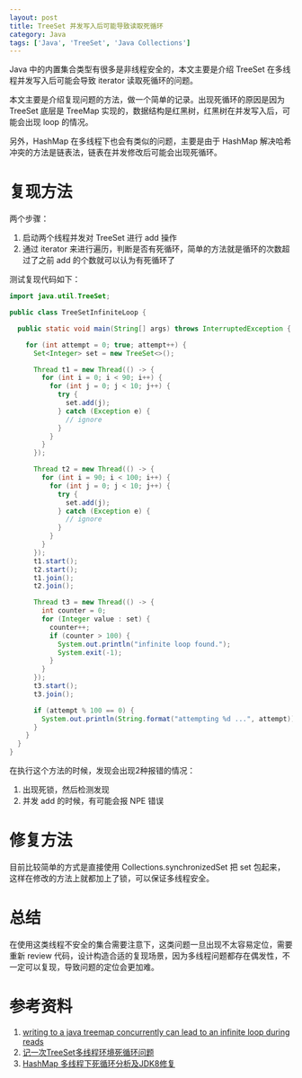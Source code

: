 ```yaml
---
layout: post
title: TreeSet 并发写入后可能导致读取死循环
category: Java
tags: ['Java', 'TreeSet', 'Java Collections']
---
```


Java 中的内置集合类型有很多是非线程安全的，本文主要是介绍 TreeSet 在多线程并发写入后可能会导致 iterator 读取死循环的问题。

本文主要是介绍复现问题的方法，做一个简单的记录。出现死循环的原因是因为 TreeSet 底层是 TreeMap 实现的，数据结构是红黑树，红黑树在并发写入后，可能会出现 loop 的情况。

另外，HashMap 在多线程下也会有类似的问题，主要是由于 HashMap 解决哈希冲突的方法是链表法，链表在并发修改后可能会出现死循环。

# 复现方法

两个步骤：
1. 启动两个线程并发对 TreeSet 进行 add 操作
2. 通过 iterator 来进行遍历，判断是否有死循环，简单的方法就是循环的次数超过了之前 add 的个数就可以认为有死循环了

测试复现代码如下：

```java
import java.util.TreeSet;

public class TreeSetInfiniteLoop {

  public static void main(String[] args) throws InterruptedException {

    for (int attempt = 0; true; attempt++) {
      Set<Integer> set = new TreeSet<>();

      Thread t1 = new Thread(() -> {
        for (int i = 0; i < 90; i++) {
          for (int j = 0; j < 10; j++) {
            try {
              set.add(j);
            } catch (Exception e) {
              // ignore
            }
          }
        }
      });

      Thread t2 = new Thread(() -> {
        for (int i = 90; i < 100; i++) {
          for (int j = 0; j < 10; j++) {
            try {
              set.add(j);
            } catch (Exception e) {
              // ignore
            }
          }
        }
      });
      t1.start();
      t2.start();
      t1.join();
      t2.join();

      Thread t3 = new Thread(() -> {
        int counter = 0;
        for (Integer value : set) {
          counter++;
          if (counter > 100) {
            System.out.println("infinite loop found.");
            System.exit(-1);
          }
        }
      });
      t3.start();
      t3.join();

      if (attempt % 100 == 0) {
        System.out.println(String.format("attempting %d ...", attempt));
      }
    }
  }
}

```

在执行这个方法的时候，发现会出现2种报错的情况：
1. 出现死锁，然后检测发现
2. 并发 add 的时候，有可能会报 NPE 错误

# 修复方法

目前比较简单的方式是直接使用 Collections.synchronizedSet 把 set 包起来，这样在修改的方法上就都加上了锁，可以保证多线程安全。

# 总结

在使用这类线程不安全的集合需要注意下，这类问题一旦出现不太容易定位，需要重新 review 代码，设计构造合适的复现场景，因为多线程问题都存在偶发性，不一定可以复现，导致问题的定位会更加难。


# 参考资料

1. [writing to a java treemap concurrently can lead to an infinite loop during reads](https://ivoanjo.me/blog/2018/07/21/writing-to-a-java-treemap-concurrently-can-lead-to-an-infinite-loop-during-reads/)
2. [记一次TreeSet多线程环境死循环问题](https://blog.csdn.net/fanxl10/article/details/118603541)
3. [HashMap 多线程下死循环分析及JDK8修复](https://cloud.tencent.com/developer/article/1120823)